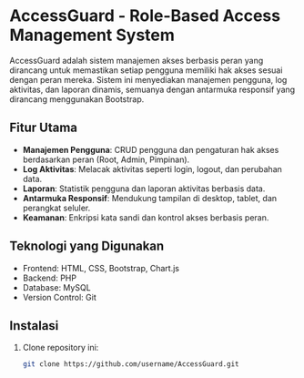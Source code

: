 # AccessGuard - Role-Based Access Management System

AccessGuard adalah sistem manajemen akses berbasis peran yang dirancang untuk memastikan setiap pengguna memiliki hak akses sesuai dengan peran mereka. Sistem ini menyediakan manajemen pengguna, log aktivitas, dan laporan dinamis, semuanya dengan antarmuka responsif yang dirancang menggunakan Bootstrap.

## Fitur Utama
- **Manajemen Pengguna**: CRUD pengguna dan pengaturan hak akses berdasarkan peran (Root, Admin, Pimpinan).
- **Log Aktivitas**: Melacak aktivitas seperti login, logout, dan perubahan data.
- **Laporan**: Statistik pengguna dan laporan aktivitas berbasis data.
- **Antarmuka Responsif**: Mendukung tampilan di desktop, tablet, dan perangkat seluler.
- **Keamanan**: Enkripsi kata sandi dan kontrol akses berbasis peran.

## Teknologi yang Digunakan
- Frontend: HTML, CSS, Bootstrap, Chart.js
- Backend: PHP
- Database: MySQL
- Version Control: Git

## Instalasi
1. Clone repository ini:
   ```bash
   git clone https://github.com/username/AccessGuard.git
